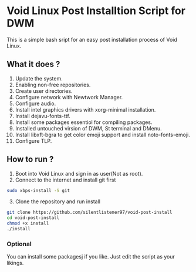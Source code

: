 # Void Linux Post Installtion Script for DWM

This is a simple bash sript for an easy post installation process of Void Linux.

## What it does ?
1. Update the system.
2. Enabling non-free repositories.
3. Create user directories.
4. Configure network with Newtwork Manager.
5. Configure audio.
6. Install intel graphics drivers with xorg-minimal installation.
7. Install dejavu-fonts-ttf.
8. Install some packages essentiol for compiling packages.
9. Installed untouched virsion of DWM, St terminal and DMenu.
10. Install libxft-bgra to get color emoji support and install noto-fonts-emoji.
11. Configure TLP.

## How to run ?
1. Boot into Void Linux and sign in as user(Not as root).
2. Connect to the internet and install git first
```bash
sudo xbps-install -S git
```
3. Clone the repository and run install
```bash
git clone https://github.com/silentlistener97/void-post-install
cd void-post-install
chmod +x install
./install
```
### Optional
You can install some packagesj if you like. Just edit the script as your likings.
